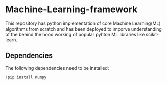# Machine-Learning-framework

This repository has python implementation of core Machine Learning(ML) algorithms from scratch and has been deployed to imporve understanding of the behind the hood working of popular pyhton ML libraries like scikit-learn.


## Dependencies
The following dependencies need to be installed:

```python
!pip install numpy
```
